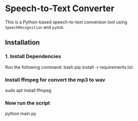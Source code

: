 # Speech-to-Text Converter

This is a Python-based speech-to-text conversion tool using `SpeechRecognition` and `pydub`.

## Installation

### 1. Install Dependencies
Run the following command:
bash
pip install -r requirements.txt

### Install ffmpeg for convert the mp3 to wav
sudo apt install ffmpeg

### Now run the script
python main.py
